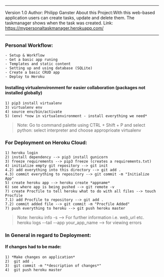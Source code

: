 ***
Version 1.0
Author: Philipp Ganster
About this Project:With this web-based application users can create tasks, update and delete them.
The taskmanager shows when the task was created.
Link: https://mypersonaltaskmanager.herokuapp.com/
***


### Personal Workflow:

    - Setup & Workflow
    - Get a basic app runing
    - Templates and static content 
    - Setting up and using database (SQLite)
    - Create a basic CRUD app
    - Deploy to Heroku

#### Installing virtualenvironment for easier collaboration (packages not installed globally)

    1) pip3 install virtualenv
    3) virtualenv env
    4) source env/bin/activate
    5) (env) *now in virtualenvironment - install everything we need*

> Note: Go to command palette using CTRL + Shift + P and select python: select interpreter and choose approprioate virtualenv

### For Deployment on Heroku Cloud:

    1) heroku login
    2) install dependency --> pip3 install gunicorn
    3) freeze requirements --> pip3 freeze (creates a requirements.txt)
    4) initialize empty git repository --> git init
    4.2) add everything into this directory --> git add .
    4.3) commit everything to repository --> git commit -m "Initialize App"
    5) create heroku app --> heroku create *appname*
    6) see where app is being pushed --> git remote -v
    7) create Procfile to tell heroku what to do with all files --> touch Procfile
    7.1) add Procfile to repository --> git add .
    7.2) commit added file --> git commit -m "Procfile Added"
    7) push everything to heroku --> git push heroku master

> Note: heroku info -s --> For further information i.e. web_url etc. <br> heroku logs --tail --app your_app_name --> for viewing errors


### In General in regard to Deployment:

####  If changes had to be made: 

    1) *Make changes on application*
    2)  git add .
    3)  git commit -m "*description of changes*"
    4)  git push heroku master
